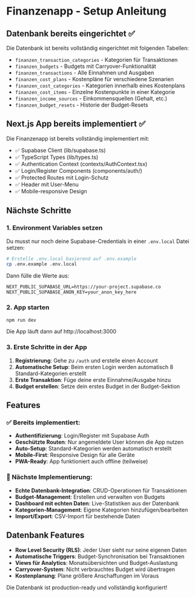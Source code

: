 # Finanzenapp - Setup Anleitung

## Datenbank bereits eingerichtet ✅

Die Datenbank ist bereits vollständig eingerichtet mit folgenden Tabellen:
- `finanzen_transaction_categories` - Kategorien für Transaktionen  
- `finanzen_budgets` - Budgets mit Carryover-Funktionalität
- `finanzen_transactions` - Alle Einnahmen und Ausgaben
- `finanzen_cost_plans` - Kostenpläne für verschiedene Szenarien
- `finanzen_cost_categories` - Kategorien innerhalb eines Kostenplans
- `finanzen_cost_items` - Einzelne Kostenpunkte in einer Kategorie
- `finanzen_income_sources` - Einkommensquellen (Gehalt, etc.)
- `finanzen_budget_resets` - Historie der Budget-Resets

## Next.js App bereits implementiert ✅

Die Finanzenapp ist bereits vollständig implementiert mit:
- ✅ Supabase Client (lib/supabase.ts)
- ✅ TypeScript Types (lib/types.ts) 
- ✅ Authentication Context (contexts/AuthContext.tsx)
- ✅ Login/Register Components (components/auth/)
- ✅ Protected Routes mit Login-Schutz
- ✅ Header mit User-Menu
- ✅ Mobile-responsive Design

## Nächste Schritte

### 1. Environment Variables setzen

Du musst nur noch deine Supabase-Credentials in einer `.env.local` Datei setzen:

```bash
# Erstelle .env.local basierend auf .env.example
cp .env.example .env.local
```

Dann fülle die Werte aus:
```
NEXT_PUBLIC_SUPABASE_URL=https://your-project.supabase.co
NEXT_PUBLIC_SUPABASE_ANON_KEY=your_anon_key_here
```

### 2. App starten

```bash
npm run dev
```

Die App läuft dann auf http://localhost:3000

### 3. Erste Schritte in der App

1. **Registrierung**: Gehe zu `/auth` und erstelle einen Account
2. **Automatische Setup**: Beim ersten Login werden automatisch 8 Standard-Kategorien erstellt
3. **Erste Transaktion**: Füge deine erste Einnahme/Ausgabe hinzu
4. **Budget erstellen**: Setze dein erstes Budget in der Budget-Sektion

## Features

### ✅ Bereits implementiert:
- **Authentifizierung**: Login/Register mit Supabase Auth
- **Geschützte Routen**: Nur angemeldete User können die App nutzen
- **Auto-Setup**: Standard-Kategorien werden automatisch erstellt
- **Mobile-First**: Responsive Design für alle Geräte
- **PWA-Ready**: App funktioniert auch offline (teilweise)

### 🚧 Nächste Implementierung:
- **Echte Datenbank-Integration**: CRUD-Operationen für Transaktionen
- **Budget-Management**: Erstellen und verwalten von Budgets
- **Dashboard mit echten Daten**: Live-Statistiken aus der Datenbank
- **Kategorien-Management**: Eigene Kategorien hinzufügen/bearbeiten
- **Import/Export**: CSV-Import für bestehende Daten

## Datenbank Features

- **Row Level Security (RLS)**: Jeder User sieht nur seine eigenen Daten
- **Automatische Triggers**: Budget-Synchronisation bei Transaktionen
- **Views für Analytics**: Monatsübersichten und Budget-Auslastung
- **Carryover-System**: Nicht verbrauchtes Budget wird übertragen
- **Kostenplanung**: Plane größere Anschaffungen im Voraus

Die Datenbank ist production-ready und vollständig konfiguriert!